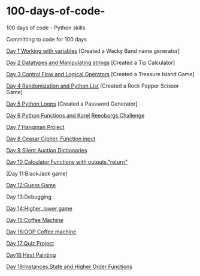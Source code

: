 # 100-days-of-code-
100 days of code - Python skills

Committing to code for 100 days

[Day 1 Working with variables](https://github.com/toyobam92/100-days-of-code-/blob/main/Day%20_1_WackyBandGenerator.py)
[Created a Wacky Band name generator]

[Day 2 Datatypes and Manipulating strings](https://github.com/toyobam92/100-days-of-code-/blob/main/Day_2_Tip_Calculator.py)
[Created a Tip Calculator]

[Day 3 Control Flow and Logical Operators](https://github.com/toyobam92/100-days-of-code-/tree/main/Day%203)
[Created a Treasure Island Game]

[Day 4 Randomization and Python List](https://github.com/toyobam92/100-days-of-code-/tree/main/Day%204)
[Created a Rock Papper Scissor Game]

[Day 5 Python Loops](https://github.com/toyobam92/100-days-of-code-/tree/main/Day%205)
[Created a Password Generator]

[Day 6 Python Functions and Karel](https://github.com/toyobam92/100-days-of-code-/tree/main/Day%206)
[Reeoborgs Challenge](https://reeborg.ca/reeborg.html?lang=en&mode=python&menu=worlds%2Fmenus%2Freeborg_intro_en.json&name=Hurdle%201&url=worlds%2Ftutorial_en%2Fhurdle1.json)

[Day 7 Hangman Project](https://github.com/toyobam92/100-days-of-code-/tree/main/Day%207)

[Day 8 Ceasar Cipher, Function input](https://github.com/toyobam92/100-days-of-code-/tree/main/Day%208)

[Day 9 Silent Auction,Dictionaries ](https://github.com/toyobam92/100-days-of-code-/commit/defe38b7ff14355c8de3b794ce6bb1a6a781d214)

[Day 10 Calculator,Functions with outputs,"return"](https://github.com/toyobam92/100-days-of-code-/tree/main/Day%2010)

[Day 11:BlackJack game]

[Day 12:Guess Game](https://github.com/toyobam92/100-days-of-code-/tree/main/Day%2012)

Day 13:Debugging

[Day 14:Higher_lower game](https://github.com/toyobam92/100-days-of-code-/tree/main/Day%2014)

[Day 15:Coffee Machine](https://github.com/toyobam92/100-days-of-code-/tree/main/Day%2015)

[Day 16:OOP Coffee machine](https://github.com/toyobam92/100-days-of-code-/tree/main/Day%2016)

[Day 17:Quiz Project](https://github.com/toyobam92/100-days-of-code-/tree/main/Day%2017)

[Day18:Hirst Painting](https://github.com/toyobam92/100-days-of-code-/tree/main/Hirst%20painting)

[Day 19:Instances,State and Higher Order Functions](https://github.com/toyobam92/100-days-of-code-/tree/main/Day%2019)

